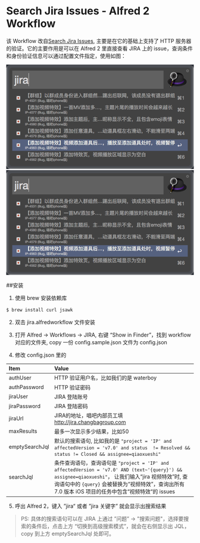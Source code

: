 # Search Jira Issues - Alfred 2 Workflow


该 Workflow 改自[Search Jira Issues](https://github.com/swissmanu/search-jira-issues-alfred-workflow), 主要是在它的基础上支持了 HTTP 服务器的验证。它的主要作用是可以在 Alfred 2 里直接查看 JIRA 上的 issue，查询条件和身份验证信息可以通过配置文件指定，使用如图：

![Workflow](screenshots/workflow.png)
![Workflow](screenshots/workflow.png)

##安装
1. 使用 brew 安装依赖库
```bash
$ brew install curl jsawk
```

2. 双击 jira.alfredworkflow 文件安装

3. 打开 Alfred -> Workflows -> JIRA, 右键 “Show in Finder”，找到 workflow 对应的文件夹, copy 一份 config.sample.json 文件为 config.json

4. 修改 config.json 里的

| Item              |    Value |
| :--------         | :--------|
| authUser          | HTTP 验证用户名，比如我们的是 waterboy |
| authPassword      | HTTP 验证密码 |
| jiraUser          | JIRA 登陆账号 |
| jiraPassword      | JIRA 登陆密码|
| jiraUrl           | JIRA的地址，唱吧内部员工填 http://jira.changbagroup.com|
| maxResults        | 最多一次显示多少结果，比如50|
| emptySearchJql    | 默认的搜索语句, 比如我的是 `"project = 'IP' and affectedVersion = 'v7.0' and status  != Resolved && status != Closed && assignee=qiaoxueshi"`|
| searchJql         | 条件查询语句，查询语句是 `"project = 'IP' and affectedVersion = 'v7.0' AND (text~'{query}') && assignee=qiaoxueshi"`， 让我们输入“jira 视频特效”时, 查询语句中的 `{query}` 会被替换为“视频特效”，查询出所有 7.0 版本 iOS 项目的任务中包含“视频特效“的 issues|

5. 呼出 Alfred 2，键入 ”jira“ 或者 ”jira 关键字” 就会显示出搜索结果

> PS:
具体的搜索语句可以在 JIRA 上通过 ”问题” -> "搜索问题"，选择要搜索的条件后，点击上方 “切换到高级搜索模式”，就会在右侧显示出 JQL，copy 到上方 emptySearchJql 处即可。
